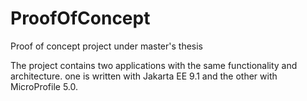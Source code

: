 # ProofOfConcept
Proof of concept project under master's thesis

The project contains two applications with the same functionality and architecture. one is written with Jakarta EE 9.1 and the other with MicroProfile 5.0. 
